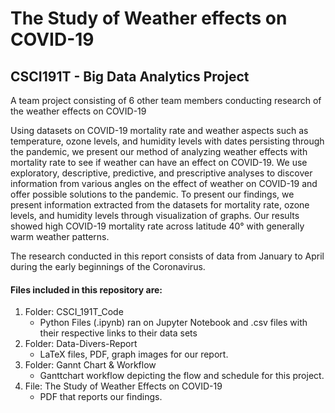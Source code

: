 # The Study of Weather effects on COVID-19

## CSCI191T - Big Data Analytics Project

A team project consisting of 6 other team members conducting research of the weather effects on COVID-19 

Using datasets on COVID-19 mortality rate and weather aspects such as temperature, ozone levels, and humidity levels
with dates persisting through the pandemic, we present our method of analyzing weather effects with mortality rate to see if weather
can have an effect on COVID-19. We use exploratory, descriptive, predictive, and prescriptive analyses to discover information from
various angles on the effect of weather on COVID-19 and offer possible solutions to the pandemic. To present our findings, we present
information extracted from the datasets for mortality rate, ozone levels, and humidity levels through visualization of graphs. Our results
showed high COVID-19 mortality rate across latitude 40° with generally warm weather patterns.

The research conducted in this report consists of data from January to April during the early beginnings of the Coronavirus.

#### Files included in this repository are:
  
1. Folder: CSCI_191T_Code
   - Python Files (.ipynb) ran on Jupyter Notebook and .csv files with their respective links to their data sets
2. Folder: Data-Divers-Report
   - LaTeX files, PDF, graph images for our report.
3. Folder: Gannt Chart & Workflow
   - Ganttchart workflow depicting the flow and schedule for this project.
4. File: The Study of Weather Effects on COVID-19
   - PDF that reports our findings.
